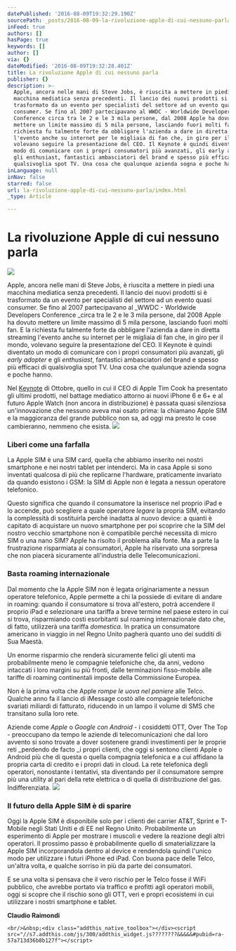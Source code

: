 ```yaml
---
datePublished: '2016-08-09T19:32:29.190Z'
sourcePath: _posts/2016-08-09-la-rivoluzione-apple-di-cui-nessuno-parla.md
inFeed: true
authors: []
hasPage: true
keywords: []
author: []
via: {}
dateModified: '2016-08-09T19:32:28.401Z'
title: La rivoluzione Apple di cui nessuno parla
publisher: {}
description: >-
  Apple, ancora nelle mani di Steve Jobs, è riuscita a mettere in piedi una
  macchina mediatica senza precedenti. Il lancio dei nuovi prodotti si è
  trasformato da un evento per specialisti del settore ad un evento quasi
  consumer. Se fino al 2007 partecipavano al WWDC - Worldwide Developers
  Conference circa tra le 2 e le 3 mila persone, dal 2008 Apple ha dovuto
  mettere un limite massimo di 5 mila persone, lasciando fuori molti fan. E la
  richiesta fu talmente forte da obbligare l'azienda a dare in diretta streaming
  l'evento anche su internet per le migliaia di fan che, in giro per il mondo,
  volevano seguire la presentazione del CEO. Il Keynote è quindi diventato un
  modo di comunicare con i propri consumatori più avanzati, gli early adopter e
  gli enthusiast, fantastici ambasciatori del brand e spesso più efficaci di
  qualsivoglia spot TV. Una cosa che qualunque azienda sogna e poche hanno.
inLanguage: null
inNav: false
starred: false
url: la-rivoluzione-apple-di-cui-nessuno-parla/index.html
_type: Article

---
```

# La rivoluzione Apple di cui nessuno parla
![](https://the-grid-user-content.s3-us-west-2.amazonaws.com/7e464585-4ba8-4503-92fc-e3d1b73a96f6.jpg)

Apple, ancora nelle mani di Steve Jobs, è riuscita a mettere in piedi una macchina mediatica senza precedenti. Il lancio dei nuovi prodotti si è trasformato da un evento per specialisti del settore ad un evento quasi consumer. Se fino al 2007 partecipavano al _WWDC - Worldwide Developers Conference _circa tra le 2 e le 3 mila persone, dal 2008 Apple ha dovuto mettere un limite massimo di 5 mila persone, lasciando fuori molti fan. E la richiesta fu talmente forte da obbligare l'azienda a dare in diretta streaming l'evento anche su internet per le migliaia di fan che, in giro per il mondo, volevano seguire la presentazione del CEO. Il Keynote è quindi diventato un modo di comunicare con i propri consumatori più avanzati, gli _early adopter_ e gli _enthusiast_, fantastici ambasciatori del brand e spesso più efficaci di qualsivoglia spot TV. Una cosa che qualunque azienda sogna e poche hanno.

Nel [Keynote][0] di Ottobre, quello in cui il CEO di Apple Tim Cook ha presentato gli ultimi prodotti, nel battage mediatico attorno ai nuovi iPhone 6 e 6+ e al futuro Apple Watch (non ancora in distribuzione) è passata quasi silenziosa un'innovazione che nessuno aveva mai osato prima: la chiamano Apple SIM e la maggioranza del grande pubblico non sa, ad oggi ma presto le cose cambieranno, nemmeno che esista.
![](https://the-grid-user-content.s3-us-west-2.amazonaws.com/132f8696-4a8a-42c1-be18-aa9b0e7b8fd9.jpg)

### Liberi come una farfalla

La Apple SIM è una SIM card, quella che abbiamo inserito nei nostri smartphone e nei nostri tablet per intenderci. Ma in casa Apple si sono inventati qualcosa di più che replicarne l'hardware, praticamente invariato da quando esistono i GSM: la SIM di Apple non è legata a nessun operatore telefonico.

Questo significa che quando il consumatore la inserisce nel proprio iPad e lo accende, può scegliere a quale operatore _legare_ la propria SIM, evitando la complessità di sostituirla perché inadatta al nuovo device: a quanti è capitato di acquistare un nuovo smartphone per poi scoprire che la SIM del nostro vecchio smartphone non è compatibile perché necessita di micro SIM o una nano SIM? Apple ha risolto il problema alla fonte. Ma a parte la frustrazione risparmiata ai consumatori, Apple ha riservato una sorpresa che non piacerà sicuramente all'industria delle Telecomunicazioni.

### Basta roaming internazionale

Dal momento che la Apple SIM non è legata originariamente a nessun operatore telefonico, Apple permette a chi la possiede di evitare di andare in roaming: quando il consumatore si trova all'estero, potrà accendere il proprio iPad e selezionare una tariffa a breve termine nel paese estero in cui si trova, risparmiando costi esorbitanti sul roaming internazionale dato che, di fatto, utilizzerà una tariffa _domestica._ In pratica un consumatore americano in viaggio in nel Regno Unito pagherà quanto uno dei sudditi di Sua Maestà.

Un enorme risparmio che renderà sicuramente felici gli utenti ma probabilmente meno le compagnie telefoniche che, da anni, vedono intaccati i loro margini su più fronti, dalle terminazioni fisso-mobile alle tariffe di roaming continentali imposte della Commissione Europea.

Non è la prima volta che Apple _rompe le uova nel paniere_ alle Telco. Qualche anno fa il lancio di iMessage costò alle compagnie telefoniche svariati miliardi di fatturato, riducendo in un lampo il volume di SMS che transitano sulla loro rete.

Aziende come _Apple_ o _Google con Android -_ i cosiddetti OTT, Over The Top - preoccupano da tempo le aziende di telecomunicazioni che dal loro avvento si sono trovate a dover sostenere grandi investimenti per le proprie reti _perdendo de facto _i propri clienti, che oggi si sentono clienti Apple o Android più che di questa o quella compagnia telefonica e a cui affidano la propria carta di credito e i propri dati in cloud. La rete telefonica degli operatori, nonostante i tentativi, sta diventando per il consumatore sempre più una utility al pari della rete elettrica o di quella di distribuzione del gas. Indifferenziata.
![](https://the-grid-user-content.s3-us-west-2.amazonaws.com/5adc655a-5639-4317-9215-caa9f3ae672a.jpg)

### Il futuro della Apple SIM è di sparire

Oggi la Apple SIM è disponibile solo per i clienti dei carrier AT&T, Sprint e T-Mobile negli Stati Uniti e di EE nel Regno Unito. Probabilmente un esperimento di Apple per mostrare i muscoli e vedere la reazione degli altri operatori. Il prossimo passo è probabilmente quello di smaterializzare la Apple SIM incorporandola dentro al device e rendendola quindi l'unico modo per utilizzare i futuri iPhone ed iPad. Con buona pace delle Telco, un'altra volta, e qualche sorriso in più da parte dei consumatori.

E se una volta si pensava che il vero rischio per le Telco fosse il WiFi pubblico, che avrebbe portato via traffico e profitti agli operatori mobili, oggi si scopre che il rischio sono gli OTT, veri e propri ecosistemi in cui utilizzare i nostri smartphone e tablet.

**Claudio Raimondi**

    <br/>&nbsp;<div class="addthis_native_toolbox"></div><script src="//s7.addthis.com/js/300/addthis_widget.js????????&&&&&#pubid=ra-57a713d36b8b127f"></script>



[0]: http://raimondi.link/1EHWgtP